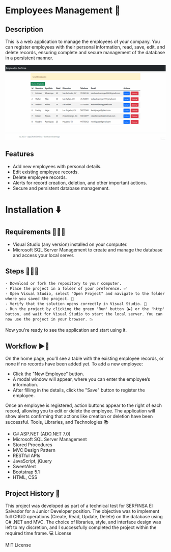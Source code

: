 # Employees Management 🫡
## Description

This is a web application to manage the employees of your company. You can register employees with their personal information, read, save, edit, and delete records, ensuring complete and secure management of the database in a persistent manner.

<img src="./Assets/AppCRUDSerfinsa.gif" />

## Features

- Add new employees with personal details.
- Edit existing employee records.
- Delete employee records.
- Alerts for record creation, deletion, and other important actions.
- Secure and persistent database management.

# Installation ⬇️
## Requirements 👮🏻‍♂️

- Visual Studio (any version) installed on your computer.
- Microsoft SQL Server Management to create and manage the database and access your local server.

## Steps 🚶🏻‍♂️

    - Download or fork the repository to your computer.
    - Place the project in a folder of your preference. ✅
    - Open Visual Studio, select "Open Project" and navigate to the folder where you saved the project. 📁
    - Verify that the solution opens correctly in Visual Studio. 🧐
    - Run the project by clicking the green 'Run' button (▶️) or the 'http' button, and wait for Visual Studio to start the local server. You can now use the project in your browser. 📉

Now you're ready to see the application and start using it.

## Workflow ▶️🔄

On the home page, you'll see a table with the existing employee records, or none if no records have been added yet. To add a new employee:

- Click the "New Employee" button.
- A modal window will appear, where you can enter the employee’s information.
- After filling in the details, click the "Save" button to register the employee.

Once an employee is registered, action buttons appear to the right of each record, allowing you to edit or delete the employee. The application will show alerts confirming that actions like creation or deletion have been successful.
Tools, Libraries, and Technologies 📚

- C# ASP.NET (ADO.NET 7.0)
- Microsoft SQL Server Management
- Stored Procedures
- MVC Design Pattern
- RESTful APIs
- JavaScript, jQuery
- SweetAlert
- Bootstrap 5.1
- HTML, CSS

## Project History 📖

This project was developed as part of a technical test for SERFINSA El Salvador for a Junior Developer position. The objective was to implement full CRUD operations (Create, Read, Update, Delete) on the database using C# .NET and MVC. The choice of libraries, style, and interface design was left to my discretion, and I successfully completed the project within the required time frame. 💻
License

MIT License
